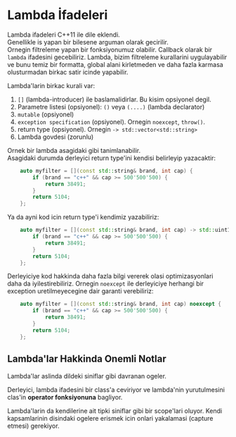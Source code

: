 # Lambda İfadeleri

Lambda ifadeleri C++11 ile dile eklendi.  
Genellikle is yapan bir bilesene arguman olarak gecirilir.  
Ornegin filtreleme yapan bir fonksiyonumuz olabilir. Callback olarak bir `lambda` ifadesini gecebiliriz. Lambda, bizim filtreleme kurallarini uygulayabilir ve bunu temiz bir formatta, global alani kirletmeden ve daha fazla karmasa olusturmadan birkac satir icinde yapabilir.

Lambda'larin birkac kurali var:

1. `[]` (lambda-introducer) ile baslamalidirlar. Bu kisim opsiyonel degil.
2. Parametre listesi (opsiyonel): `()` veya `(....)` (lambda declarator)
3. `mutable` (opsiyonel)
4. `exception specification` (opsiyonel). Ornegin `noexcept`, `throw()`.
5. return type (opsiyonel). Ornegin `-> std::vector<std::string>`
6. Lambda govdesi (zorunlu)

Ornek bir lambda asagidaki gibi tanimlanabilir.  
Asagidaki durumda derleyici return type'ini kendisi belirleyip yazacaktir:

```c++
    auto myfilter = [](const std::string& brand, int cap) {
        if (brand == "c++" && cap >= 500'500'500) {
            return 38491;
        }
        return 5104;
    };
```

Ya da ayni kod icin return type'i kendimiz yazabiliriz:

```c++
    auto myfilter = [](const std::string& brand, int cap) -> std::uint16_t {
        if (brand == "c++" && cap >= 500'500'500) {
            return 38491;
        }
        return 5104;
    };
```

Derleyiciye kod hakkinda daha fazla bilgi vererek olasi optimizasyonlari daha da iyilestirebiliriz. Ornegin `noexcept` ile derleyiciye herhangi bir exception uretilmeyecegine dair garanti verebiliriz:

```c++
    auto myfilter = [](const std::string& brand, int cap) noexcept {
        if (brand == "c++" && cap >= 500'500'500) {
            return 38491;
        }
        return 5104;
    };
```
## Lambda'lar Hakkinda Onemli Notlar

Lambda'lar aslinda dildeki siniflar gibi davranan ogeler.

Derleyici, lambda ifadesini bir class'a ceviriyor ve lambda'nin yurutulmesini clas'in __operator fonksiyonuna__ bagliyor.

Lambda'larin da kendilerine ait tipki siniflar gibi bir scope'lari oluyor. Kendi kapsamlarinin disindaki ogelere erismek icin onlari yakalamasi (capture etmesi) gerekiyor.
